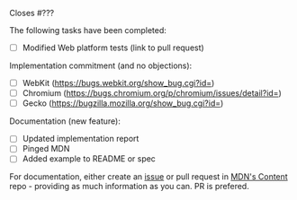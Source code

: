Closes #???

The following tasks have been completed:

 * [ ] Modified Web platform tests (link to pull request)

Implementation commitment (and no objections):

 * [ ] WebKit (https://bugs.webkit.org/show_bug.cgi?id=)
 * [ ] Chromium (https://bugs.chromium.org/p/chromium/issues/detail?id=)
 * [ ] Gecko (https://bugzilla.mozilla.org/show_bug.cgi?id=)

Documentation (new feature):

 * [ ] Updated implementation report
 * [ ] Pinged MDN
 * [ ] Added example to README or spec

For documentation, either create an [issue](https://github.com/mdn/content/issues) or pull request in [MDN's Content](https://github.com/mdn/content) repo  - providing as much information as you can. PR is prefered.
